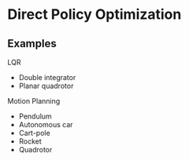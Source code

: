 # Direct Policy Optimization

## Examples
LQR
- Double integrator
- Planar quadrotor

Motion Planning
- Pendulum
- Autonomous car
- Cart-pole
- Rocket
- Quadrotor
